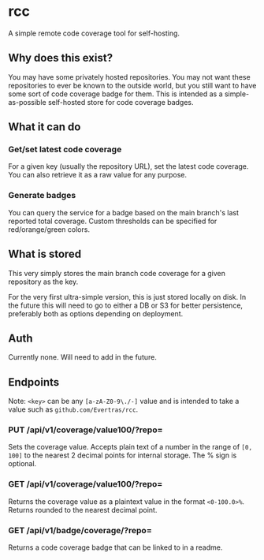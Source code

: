 # rcc

A simple remote code coverage tool for self-hosting.

## Why does this exist?

You may have some privately hosted repositories.  You may not want these
repositories to ever be known to the outside world, but you still want
to have some sort of code coverage badge for them.  This is intended
as a simple-as-possible self-hosted store for code coverage badges.

## What it can do

### Get/set latest code coverage

For a given key (usually the repository URL), set the latest code coverage.
You can also retrieve it as a raw value for any purpose.

### Generate badges

You can query the service for a badge based on the main branch's last reported
total coverage.  Custom thresholds can be specified for red/orange/green colors.

## What is stored

This very simply stores the main branch code coverage for a given repository
as the key.

For the very first ultra-simple version, this is just stored locally on disk.
In the future this will need to go to either a DB or S3 for better persistence,
preferably both as options depending on deployment.

## Auth

Currently none.  Will need to add in the future.

## Endpoints

Note: `<key>` can be any `[a-zA-Z0-9\./-]` value and is intended to take a value
such as `github.com/Evertras/rcc`.

### PUT /api/v1/coverage/value100/?repo=<key>

Sets the coverage value.  Accepts plain text of a number in the range of `[0, 100]`
to the nearest 2 decimal points for internal storage.  The % sign is optional.

### GET /api/v1/coverage/value100/?repo=<key>

Returns the coverage value as a plaintext value in the format `<0-100.0>%`.  Returns
rounded to the nearest decimal point.

### GET /api/v1/badge/coverage/?repo=<key>

Returns a code coverage badge that can be linked to in a readme.













